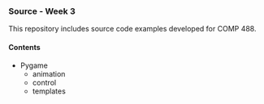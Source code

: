 ### Source - Week 3

This repository includes source code examples developed for COMP 488.

#### Contents

* Pygame
  * animation
  * control
  * templates
